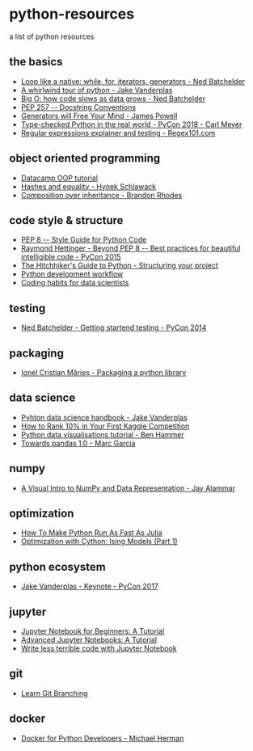 # python-resources
a list of python resources

## the basics

* [Loop like a native: while, for, iterators, generators - Ned Batchelder](https://youtu.be/EnSu9hHGq5o)
* [A whirlwind tour of python - Jake Vanderplas](https://github.com/jakevdp/WhirlwindTourOfPython/blob/master/Index.ipynb)
* [Big O: how code slows as data grows - Ned Batchelder](https://youtu.be/duvZ-2UK0fc)
* [PEP 257 -- Docstring Conventions](https://www.python.org/dev/peps/pep-0257/)
* [Generators will Free Your Mind - James Powell](https://www.youtube.com/watch?v=RdhoN4VVqq8)
* [Type-checked Python in the real world - PyCon 2018 - Carl Meyer](https://www.youtube.com/watch?v=pMgmKJyWKn8)
* [Regular expressions explainer and testing - Regex101.com](https://www.regex101.com)


## object oriented programming
* [Datacamp OOP tutorial](https://www.datacamp.com/community/tutorials/python-oop-tutorial)
* [Hashes and equality - Hynek Schlawack](https://hynek.me/articles/hashes-and-equality/)
* [Composition over inheritance - Brandon Rhodes](https://python-patterns.guide/gang-of-four/composition-over-inheritance/)

## code style & structure

* [PEP 8 -- Style Guide for Python Code](https://www.python.org/dev/peps/pep-0008/)  
* [Raymond Hettinger - Beyond PEP 8 -- Best practices for beautiful intelligible code - PyCon 2015](https://youtu.be/wf-BqAjZb8M)
* [The Hitchhiker's Guide to Python - Structuring your project](https://docs.python-guide.org/writing/structure/)
* [Python development workflow](https://stackoverflow.com/questions/19876993/python-module-import-relative-paths-issue/19877478#19877478) 
* [Coding habits for data scientists](https://www.thoughtworks.com/insights/blog/coding-habits-data-scientists)

## testing

+ [Ned Batchelder - Getting startend testing - PyCon 2014](https://youtu.be/FxSsnHeWQBY)

## packaging

+ [Ionel Cristian Mărieș - Packaging a python library](https://blog.ionelmc.ro/2014/05/25/python-packaging/#the-structure)

## data science

* [Pyhton data science handbook - Jake Vanderplas](https://jakevdp.github.io/PythonDataScienceHandbook/)
* [How to Rank 10% in Your First Kaggle Competition](https://dnc1994.com/2016/05/rank-10-percent-in-first-kaggle-competition-en/)
* [Python data visualisations tutorial - Ben Hammer](https://www.kaggle.com/benhamner/python-data-visualizations) 
* [Towards pandas 1.0 - Marc Garcia](https://youtu.be/hK6o_TDXXN8)

## numpy
* [A Visual Intro to NumPy and Data Representation - 
Jay Alammar](https://jalammar.github.io/visual-numpy/)

## optimization

* [How To Make Python Run As Fast As Julia ](https://www.ibm.com/developerworks/community/blogs/jfp/entry/Python_Meets_Julia_Micro_Performance?lang=en)  
* [Optimization with Cython: Ising Models (Part 1)](https://youtu.be/rN7g4gzO2sk)

## python ecosystem

* [Jake Vanderplas - Keynote - PyCon 2017](https://youtu.be/ZyjCqQEUa8o)

## jupyter
* [Jupyter Notebook for Beginners: A Tutorial](https://www.dataquest.io/blog/jupyter-notebook-tutorial/)
* [Advanced Jupyter Notebooks: A Tutorial](https://www.dataquest.io/blog/advanced-jupyter-notebooks-tutorial/)
* [Write less terrible code with Jupyter Notebook](https://blog.godatadriven.com/write-less-terrible-notebook-code)

## git

* [Learn Git Branching](https://learngitbranching.js.org/)

## docker

* [Docker for Python Developers - Michael Herman](https://mherman.org/presentations/dockercon-2018/#1)
